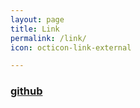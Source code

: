 ```yaml
---
layout: page
title: Link
permalink: /link/
icon: octicon-link-external

---
```


### [github](https://github.com/tunc2112)